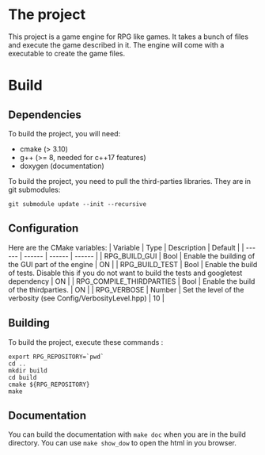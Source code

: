 # The project
This project is a game engine for RPG like games. It takes a bunch of files and execute the game described in it.
The engine will come with a executable to create the game files.

# Build
## Dependencies
To build the project, you will need:
- cmake (> 3.10)
- g++ (>= 8, needed for c++17 features)
- doxygen (documentation)

To build the project, you need to pull the third-parties libraries. They are in git submodules:
```
git submodule update --init --recursive
```

## Configuration
Here are the CMake variables:
| Variable | Type | Description | Default |
| ------ | ------ | ------ | ------ |
| RPG_BUILD_GUI | Bool | Enable the building of the GUI part of the engine | ON |
| RPG_BUILD_TEST | Bool | Enable the build of tests. Disable this if you do not want to build the tests and googletest dependency | ON |
| RPG_COMPILE_THIRDPARTIES | Bool | Enable the build of the thirdparties. | ON |
| RPG_VERBOSE | Number | Set the level of the verbosity (see Config/VerbosityLevel.hpp) | 10 |


## Building
To build the project, execute these commands :
```
export RPG_REPOSITORY=`pwd`
cd ..
mkdir build
cd build
cmake ${RPG_REPOSITORY}
make
```

## Documentation
You can build the documentation with `make doc` when you are in the build directory. You can use `make show_dow` to open the html in you browser.

